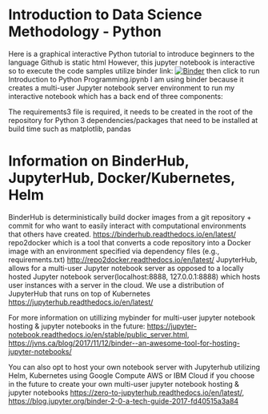 # Introduction to Data Science Methodology - Python 

Here is a graphical interactive Python tutorial to introduce beginners to the language 
Github is static html 
However, this jupyter notebook is interactive so to execute the code samples utilize binder link: [![Binder](https://mybinder.org/badge_logo.svg)](https://mybinder.org/v2/gh/compscicoach/introtodatasciencemethodology/master)
then click to run Introduction to Python Programming.ipynb I am using binder because it creates a multi-user Jupyter notebook server environment to run my interactive notebook which has a back end of three components:

The requirements3 file is required, it needs to be created in the root of the repository for Python 3 dependencies/packages that need to be installed at build time such as matplotlib, pandas


# Information on BinderHub, JupyterHub, Docker/Kubernetes, Helm
BinderHub is deterministically build docker images from a git repository + commit for who want to easily interact with computational environments that others have created. https://binderhub.readthedocs.io/en/latest/
repo2docker which is a tool that converts a code repository into a Docker image with an environment specified via dependency files (e.g., requirements.txt) http://repo2docker.readthedocs.io/en/latest/
JupyterHub, allows for a multi-user Jupyter notebook server as opposed to a locally hosted Jupyter notebook server(localhost:8888, 127.0.0.1:8888) which hosts user instances with a server in the cloud. We use a distribution of JupyterHub that runs on top of Kubernetes https://jupyterhub.readthedocs.io/en/latest/



For more information on utillizing mybinder for multi-user jupyter notebook hosting & jupyter notebooks in the future: https://jupyter-notebook.readthedocs.io/en/stable/public_server.html,  https://jvns.ca/blog/2017/11/12/binder--an-awesome-tool-for-hosting-jupyter-notebooks/

You can also opt to host your own notebook server with Jupyterhub utilizing Helm, Kubernetes using Google Compute AWS or IBM Cloud if you choose in the future to create your own multi-user jupyter notebook hosting & jupyter notebooks https://zero-to-jupyterhub.readthedocs.io/en/latest/, https://blog.jupyter.org/binder-2-0-a-tech-guide-2017-fd40515a3a84
